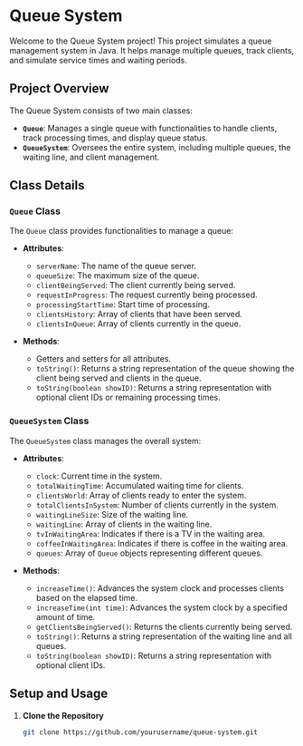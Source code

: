 # Queue System

Welcome to the Queue System project! This project simulates a queue management system in Java. It helps manage multiple queues, track clients, and simulate service times and waiting periods.

## Project Overview

The Queue System consists of two main classes:

- **`Queue`**: Manages a single queue with functionalities to handle clients, track processing times, and display queue status.
- **`QueueSystem`**: Oversees the entire system, including multiple queues, the waiting line, and client management.

## Class Details

### `Queue` Class

The `Queue` class provides functionalities to manage a queue:

- **Attributes**:
  - `serverName`: The name of the queue server.
  - `queueSize`: The maximum size of the queue.
  - `clientBeingServed`: The client currently being served.
  - `requestInProgress`: The request currently being processed.
  - `processingStartTime`: Start time of processing.
  - `clientsHistory`: Array of clients that have been served.
  - `clientsInQueue`: Array of clients currently in the queue.

- **Methods**:
  - Getters and setters for all attributes.
  - `toString()`: Returns a string representation of the queue showing the client being served and clients in the queue.
  - `toString(boolean showID)`: Returns a string representation with optional client IDs or remaining processing times.

### `QueueSystem` Class

The `QueueSystem` class manages the overall system:

- **Attributes**:
  - `clock`: Current time in the system.
  - `totalWaitingTime`: Accumulated waiting time for clients.
  - `clientsWorld`: Array of clients ready to enter the system.
  - `totalClientsInSystem`: Number of clients currently in the system.
  - `waitingLineSize`: Size of the waiting line.
  - `waitingLine`: Array of clients in the waiting line.
  - `tvInWaitingArea`: Indicates if there is a TV in the waiting area.
  - `coffeeInWaitingArea`: Indicates if there is coffee in the waiting area.
  - `queues`: Array of `Queue` objects representing different queues.

- **Methods**:
  - `increaseTime()`: Advances the system clock and processes clients based on the elapsed time.
  - `increaseTime(int time)`: Advances the system clock by a specified amount of time.
  - `getClientsBeingServed()`: Returns the clients currently being served.
  - `toString()`: Returns a string representation of the waiting line and all queues.
  - `toString(boolean showID)`: Returns a string representation with optional client IDs.

## Setup and Usage

1. **Clone the Repository**

   ```bash
   git clone https://github.com/yourusername/queue-system.git
